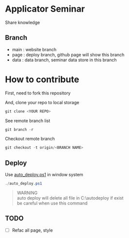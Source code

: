 # Applicator Seminar
Share knowledge  

## Branch
- main : website branch  
- page : deploy branch, github page will show this branch  
- data : data branch, seminar data store in this branch  

# How to contribute
First, need to fork this repository  
  
And, clone your repo to local storage  
```powershell
git clone <YOUR REPO>
```

See remote branch list  
```powershell
git branch -r
```

Checkout remote branch  
```powershell
git checkout -t origin/<BRANCH NAME>
```

## Deploy
Use [auto_deploy.ps1](./auto_deploy.ps1) in window system  
```powershell
./auto_deploy.ps1
```
  
> WARNING  
> auto deploy will delete all file in C:\\autodeploy if exist  
> be careful when use this command  

## TODO
- [ ] Refac all page, style